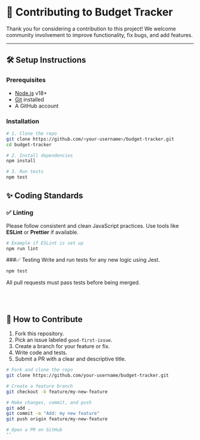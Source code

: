 # 🤝 Contributing to Budget Tracker

Thank you for considering a contribution to this project! We welcome community involvement to improve functionality, fix bugs, and add features.

---

## 🛠️ Setup Instructions

### Prerequisites
- [Node.js](https://nodejs.org/) v18+
- [Git](https://git-scm.com/) installed
- A GitHub account

### Installation

```bash
# 1. Clone the repo
git clone https://github.com/<your-username>/budget-tracker.git
cd budget-tracker

# 2. Install dependencies
npm install

# 3. Run tests
npm test
```


## ✨ Coding Standards

### ✅ Linting  
Please follow consistent and clean JavaScript practices. Use tools like **ESLint** or **Prettier** if available.

```bash
# Example if ESLint is set up
npm run lint
```

###✅ Testing
Write and run tests for any new logic using Jest.

```bash
npm test
```

All pull requests must pass tests before being merged.

<br>
<br>

## 🚀 How to Contribute

1. Fork this repository.  
2. Pick an issue labeled `good-first-issue`.  
3. Create a branch for your feature or fix.  
4. Write code and tests.  
5. Submit a PR with a clear and descriptive title.

```bash
# Fork and clone the repo
git clone https://github.com/your-username/budget-tracker.git

# Create a feature branch
git checkout -b feature/my-new-feature

# Make changes, commit, and push
git add .
git commit -m "Add: my new feature"
git push origin feature/my-new-feature

# Open a PR on GitHub
``
